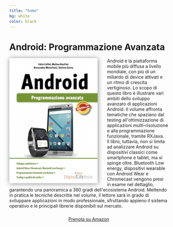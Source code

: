 ```yaml
---
title: "home"
bg: white
color: black
---
```


# Android: Programmazione Avanzata

<div style="margin: 0 auto;max-width: 710px;">
<img src="/img/Cover_Android_Avanzato.jpg" style="float: left;margin-right: 30px;width: 280px;box-shadow: 1px 1px 15px #888888;" />

<div>Android è la piattaforma mobile più diffusa a livello mondiale, con più di un miliardo di device attivati e un ritmo di crescita vertiginoso. Lo scopo di questo libro è illustrare vari ambiti dello sviluppo avanzato di applicazioni Android. Il volume affronta tematiche che spaziano dal testing all'ottimizzazione di applicazioni multi-risoluzione e alla programmazione funzionale, tramite RXJava.</div>
<div>Il libro, tuttavia, non si limita ad analizzare Android su dispositivi classici come smartphone e tablet, ma si spinge oltre. Bluetooth Low energy, dispositivi wearable con Android Wear e Chromecast vengono presi in esame nel dettaglio, garantendo una panoramica a 360 gradi dell'ecosistema Android. Mettendo in pratica le tecniche descritte nel volume, il lettore sarà in grado di sviluppare applicazioni in modo professionale, sfruttando appieno il sistema operativo e le principali librerie disponibili sul mercato.</div>
<div>
</div>

<div style="text-align: center;margin-top: 25px;">
<div id="button-wrap">
	<div id="button-wrap-inner">
		<a class="btn" target="_blank"
 href="http://www.amazon.it/gp/product/8868950715/ref=s9_simh_gw_p14_d0_i2?pf_rd_m=A11IL2PNWYJU7H&pf_rd_s=center-2&pf_rd_r=0QPJBHGW2WPR11FNC3WD&pf_rd_t=101&pf_rd_p=451014987&pf_rd_i=426865031">Prenota su Amazon</a>
	</div>
</div>
</div>